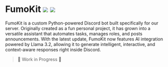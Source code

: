 # FumoKit <img src="https://img.shields.io/badge/by-OrangeMintz-016eea.svg?logo=github&labelColor=181717&"> <img src="https://img.shields.io/badge/AI%2B-Llama3.2-white?style=flat&logo=ollama&logoColor=black&labelColor=white&color=blue">


FumoKit is a custom Python-powered Discord bot built specifically for our server. Originally created as a fun personal project, it has grown into a versatile assistant that automates tasks, manages roles, and posts announcements. With the latest update, FumoKit now features AI integration powered by Llama 3.2, allowing it to generate intelligent, interactive, and context-aware responses right inside Discord.

> 🚧 Work in Progress 🚧
